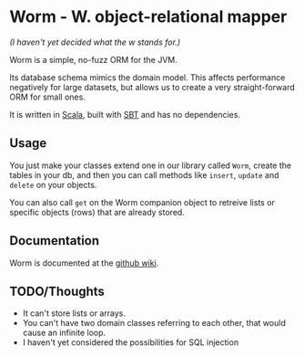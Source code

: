 # Worm - W. object-relational mapper

*(I haven't yet decided what the w stands for.)*

Worm is a simple, no-fuzz ORM for the JVM.

Its database schema mimics the domain model. This affects performance negatively for large datasets, but allows us to create a very straight-forward ORM for small ones.

It is written in [Scala](http://www.scala-lang.org/), built with [SBT](https://github.com/harrah/xsbt) and has no dependencies.

## Usage

You just make your classes extend one in our library called `Worm`, create the tables in your db, and then you can call methods like `insert`, `update` and `delete` on your objects.

You can also call `get` on the Worm companion object to retreive lists or specific objects (rows) that are already stored.

## Documentation

Worm is documented at the [github wiki](https://github.com/murr4y/worm/wiki).

## TODO/Thoughts

- It can't store lists or arrays.
- You can't have two domain classes referring to each other, that would cause an infinite loop.
- I haven't yet considered the possibilities for SQL injection

